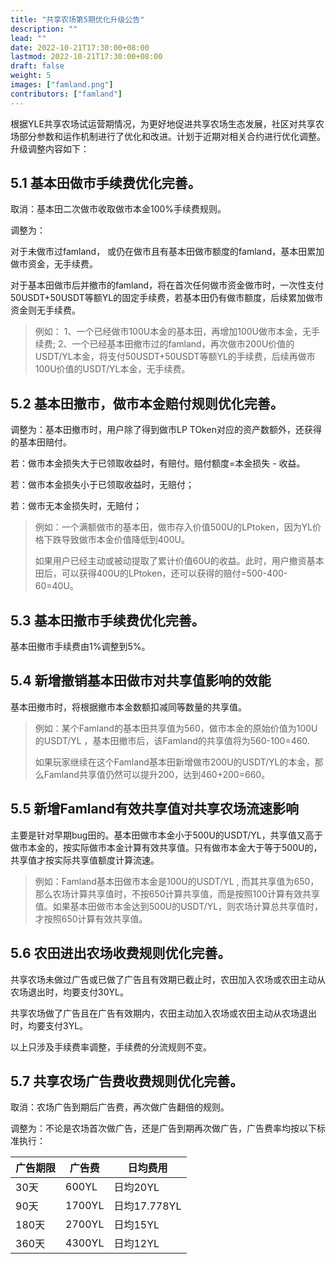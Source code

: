 ```yaml
---
title: "共享农场第5期优化升级公告"
description: ""
lead: ""
date: 2022-10-21T17:30:00+08:00
lastmod: 2022-10-21T17:30:00+08:00
draft: false
weight: 5
images: ["famland.png"]
contributors: ["famland"]
---
```


根据YLE共享农场试运营期情况，为更好地促进共享农场生态发展，社区对共享农场部分参数和运作机制进行了优化和改进。计划于近期对相关合约进行优化调整。升级调整内容如下：

## 5.1 基本田做市手续费优化完善。

取消：基本田二次做市收取做市本金100%手续费规则。

调整为：

对于未做市过famland， 或仍在做市且有基本田做市额度的famland，基本田累加做市资金，无手续费。

对于基本田做市后并撤市的famland，将在首次任何做市资金做市时，一次性支付50USDT+50USDT等额YL的固定手续费，若基本田仍有做市额度，后续累加做市资金则无手续费。

> 例如：
> 1、一个已经做市100U本金的基本田，再增加100U做市本金，无手续费;
> 2、一个已经基本田撤市过的famland，再次做市200U价值的USDT/YL本金，将支付50USDT+50USDT等额YL的手续费，后续再做市100U价值的USDT/YL本金，无手续费。


## 5.2 基本田撤市，做市本金赔付规则优化完善。

调整为：基本田撤市时，用户除了得到做市LP TOken对应的资产数额外，还获得的基本田赔付。

若：做市本金损失大于已领取收益时，有赔付。赔付额度=本金损失 - 收益。

若：做市本金损失小于已领取收益时，无赔付；

若：做市无本金损失时，无赔付；

> 例如：一个满额做市的基本田，做市存入价值500U的LPtoken，因为YL价格下跌导致做市本金价值降低到400U。
>
> 如果用户已经主动或被动提取了累计价值60U的收益。此时，用户撤资基本田后，可以获得400U的LPtoken，还可以获得的赔付=500-400-60=40U。




## 5.3 基本田撤市手续费优化完善。

基本田撤市手续费由1%调整到5%。


## 5.4 新增撤销基本田做市对共享值影响的效能

基本田撤市时，将根据撤市本金数额扣减同等数量的共享值。

> 例如：某个Famland的基本田共享值为560，做市本金的原始价值为100U的USDT/YL ，基本田撤市后，该Famland的共享值将为560-100=460.
>
> 如果玩家继续在这个Famland基本田新增做市200U的USDT/YL的本金，那么Famland共享值仍然可以提升200，达到460+200=660。


## 5.5 新增Famland有效共享值对共享农场流速影响

主要是针对早期bug田的。基本田做市本金小于500U的USDT/YL，共享值又高于做市本金的，按实际做市本金计算有效共享值。只有做市本金大于等于500U的，共享值才按实际共享值额度计算流速。

> 例如：Famland基本田做市本金是100U的USDT/YL , 而其共享值为650，那么农场计算共享值时，不按650计算共享值，而是按照100计算有效共享值。如果基本田做市本金达到500U的USDT/YL，则农场计算总共享值时，才按照650计算有效共享值。


## 5.6 农田进出农场收费规则优化完善。

共享农场未做过广告或已做了广告且有效期已截止时，农田加入农场或农田主动从农场退出时，均要支付30YL。

共享农场做了广告且在广告有效期内，农田主动加入农场或农田主动从农场退出时，均要支付3YL。

以上只涉及手续费率调整，手续费的分流规则不变。


## 5.7  共享农场广告费收费规则优化完善。

取消：农场广告到期后广告费，再次做广告翻倍的规则。

调整为：不论是农场首次做广告，还是广告到期再次做广告，广告费率均按以下标准执行：

|广告期限|广告费|日均费用|
| --- | --- | --- |
|30天|600YL|日均20YL|
|90天|1700YL|日均17.778YL|
|180天|2700YL|日均15YL|
|360天|4300YL|日均12YL|
